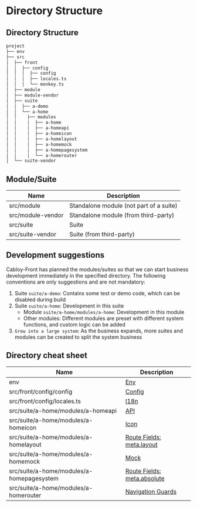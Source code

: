 # Directory Structure

## Directory Structure

```bash
project
├── env
├── src
│  ├── front
│  │  ├── config
│  │  │  ├── config
│  │  │  ├── locales.ts
│  │  │  └── monkey.ts
│  ├── module
│  ├── module-vendor
│  ├── suite
│  │  ├── a-demo
│  │  └── a-home
│  │    ├── modules
│  │    │  ├── a-home
│  │    │  ├── a-homeapi
│  │    │  ├── a-homeicon
│  │    │  ├── a-homelayout
│  │    │  ├── a-homemock
│  │    │  ├── a-homepagesystem
│  │    │  └── a-homerouter
│  └── suite-vendor
```

## Module/Suite

| Name              | Description                             |
| ----------------- | --------------------------------------- |
| src/module        | Standalone module (not part of a suite) |
| src/module-vendor | Standalone module (from third-party)    |
| src/suite         | Suite                                   |
| src/suite-vendor  | Suite (from third-party)                |

## Development suggestions

Cabloy-Front has planned the modules/suites so that we can start business development immediately in the specified directory. The following conventions are only suggestions and are not mandatory:

1. Suite `suite/a-demo`: Contains some test or demo code, which can be disabled during build
2. Suite `suite/a-home`: Development in this suite
   - Module `suite/a-home/modules/a-home`: Development in this module
   - Other modules: Different modules are preset with different system functions, and custom logic can be added
3. `Grow into a large system`: As the business expands, more suites and modules can be created to split the system business

## Directory cheat sheet

| Name                                      | Description                                                                          |
| ----------------------------------------- | ------------------------------------------------------------------------------------ |
| env                                       | [Env](../../techniques/env/introduction.md)                                          |
| src/front/config/config                   | [Config](../../techniques/config/introduction.md)                                    |
| src/front/config/locales.ts               | [I18n](../scope/locale.md)                                                           |
| src/suite/a-home/modules/a-homeapi        | [API](../../techniques/api/introduction.md)                                          |
| src/suite/a-home/modules/a-homeicon       | [Icon](../../techniques/icon/icon-engine.md)                                         |
| src/suite/a-home/modules/a-homelayout     | [Route Fields: meta.layout](../../techniques/router/route-fields.md#meta-layout)     |
| src/suite/a-home/modules/a-homemock       | [Mock](../../techniques/mock/introduction.md)                                        |
| src/suite/a-home/modules/a-homepagesystem | [Route Fields: meta.absolute](../../techniques/router/route-fields.md#meta-absolute) |
| src/suite/a-home/modules/a-homerouter     | [Navigation Guards](../../techniques/router/navigation-guards.md)                    |
